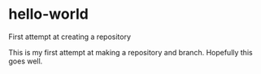 # hello-world
First attempt at creating a repository 

This is my first attempt at making a repository and branch. Hopefully this goes well. 
